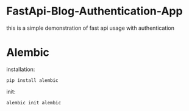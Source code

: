 # FastApi-Blog-Authentication-App
 this is a simple demonstration of fast api usage with authentication


# Alembic

installation:
```
pip install alembic
```

init:

```
alembic init alembic
```


